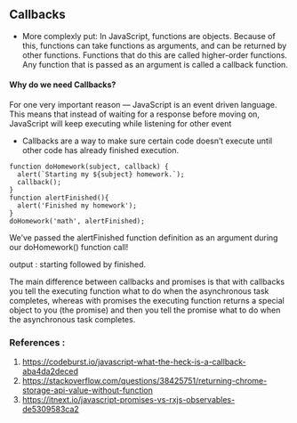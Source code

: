 
## Callbacks

* More complexly put: In JavaScript, functions are objects. Because of this, functions can take functions as arguments, and can be returned by other functions. Functions that do this are called higher-order functions. Any function that is passed as an argument is called a callback function.

#### Why do we need Callbacks?
For one very important reason — JavaScript is an event driven language. This means that instead of waiting for a response before moving on, JavaScript will keep executing while listening for other event

- Callbacks are a way to make sure certain code doesn’t execute until other code has already finished execution.

```
function doHomework(subject, callback) {
  alert(`Starting my ${subject} homework.`);
  callback();
}
function alertFinished(){
  alert('Finished my homework');
}
doHomework('math', alertFinished);
```
We’ve passed the alertFinished function definition as an argument during our doHomework() function call!

output : starting followed by finished. 

The main difference between callbacks and promises is that with callbacks you tell the executing function what to do when the asynchronous task completes, whereas with promises the executing function returns a special object to you (the promise) and then you tell the promise what to do when the asynchronous task completes.

### References :

1. https://codeburst.io/javascript-what-the-heck-is-a-callback-aba4da2deced
2. https://stackoverflow.com/questions/38425751/returning-chrome-storage-api-value-without-function
3. https://itnext.io/javascript-promises-vs-rxjs-observables-de5309583ca2

